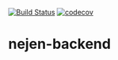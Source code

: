 [![Build Status](https://travis-ci.org/leonid133/nejen-backend.svg?branch=master)](https://travis-ci.org/leonid133/nejen-backend)
[![codecov](https://codecov.io/gh/leonid133/nejen-backend/branch/master/graph/badge.svg)](https://codecov.io/gh/leonid133/nejen-backend)

# nejen-backend
